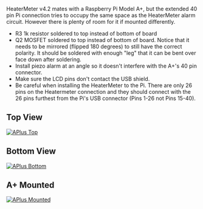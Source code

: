 HeaterMeter v4.2 mates with a Raspberry Pi Model A+, but the extended 40 pin Pi connection tries to occupy the same space as the HeaterMeter alarm circuit. However there is plenty of room for it if mounted differently.

 * R3 1k resistor soldered to top instead of bottom of board
 * Q2 MOSFET soldered to top instead of bottom of board. Notice that it needs to be mirrored (flipped 180 degrees) to still have the correct polarity. It should be soldered with enough "leg" that it can be bent over face down after soldering.
 * Install piezo alarm at an angle so it doesn't interfere with the A+'s 40 pin connector.
 * Make sure the LCD pins don't contact the USB shield.
 * Be careful when installing the HeaterMeter to the Pi. There are only 26 pins on the Heatermeter connection and they should connect with the 26 pins furthest from the Pi's USB connector (Pins 1-26 not Pins 15-40).

## Top View

[![APlus Top](https://lh6.googleusercontent.com/-rFriHyTT6NE/VHVG8bOnFuI/AAAAAAAACwI/AktfbDFLDmA/s640/IMG_0361.JPG)](https://picasaweb.google.com/lh/photo/Hph_2QFAuKbnnqF58krK09MTjNZETYmyPJy0liipFm0?feat=embedwebsite)

## Bottom View

[![APlus Bottom](https://lh5.googleusercontent.com/-T5F0octCMcg/VHVG7Oabi9I/AAAAAAAACwE/x8Wu-tnOf0M/s640/IMG_0367.JPG)](https://picasaweb.google.com/lh/photo/leIbGrbHqWQbtfUCAzAbPNMTjNZETYmyPJy0liipFm0?feat=embedwebsite)

## A+ Mounted

[![APlus Mounted](https://lh4.googleusercontent.com/-1k43RuDA9wM/VHVG6TJNWII/AAAAAAAACv8/CYN1Ccck8Tg/s640/IMG_0365.JPG)](https://picasaweb.google.com/lh/photo/vSQygIx_2goQ659BBrA9LNMTjNZETYmyPJy0liipFm0?feat=embedwebsite)